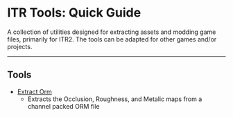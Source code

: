 # **ITR Tools: Quick Guide**

A collection of utilities designed for extracting assets and modding game files, primarily for ITR2. The tools can be adapted for other games and/or projects.

---

## **Tools**

- [Extract Orm](cmd/extract-orm/)
  - Extracts the Occlusion, Roughness, and Metalic maps from a channel packed ORM file
